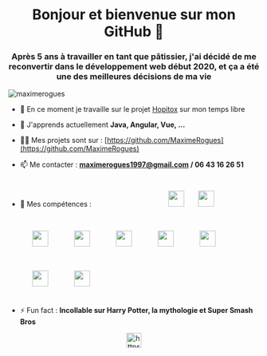 <h1 align="center">Bonjour et bienvenue sur mon GitHub 👋</h1>
<h3 align="center">Après 5 ans à travailler en tant que pâtissier, j'ai décidé de me reconvertir dans le développement web début 2020, et ça a été une des meilleures décisions de ma vie </h3>

<p align="left"> <img src="https://komarev.com/ghpvc/?username=maximerogues" alt="maximerogues" /> </p>

- 🧪 En ce moment je travaille sur le projet [Hopitox](https://www.hopitox.com/) sur mon temps libre

- 🌱 J'apprends actuellement **Java, Angular, Vue, ...**

- 👨‍💻 Mes projets sont sur : [https://github.com/MaximeRogues](https://github.com/MaximeRogues)

- 📫 Me contacter : **maximerogues1997@gmail.com / 06 43 16 26 51**


- 💪 Mes compétences :  <img src="https://cdn.jsdelivr.net/gh/devicons/devicon/icons/vuejs/vuejs-original.svg"  style="height: 2rem; width: 2rem; margin-left: 150px"/>
  <img src="https://cdn.jsdelivr.net/gh/devicons/devicon/icons/typescript/typescript-original.svg" style="height: 2rem; width: 2rem; margin: 1.5rem"/>
  <img src="https://cdn.jsdelivr.net/gh/devicons/devicon/icons/symfony/symfony-original.svg" style="height: 2rem; width: 2rem; margin: 1.5rem"/>
  <img src="https://cdn.jsdelivr.net/gh/devicons/devicon/icons/oracle/oracle-original.svg" style="height: 2rem; width: 2rem; margin: 1.5rem"/>
  <img src="https://cdn.jsdelivr.net/gh/devicons/devicon/icons/java/java-original.svg" style="height: 2rem; width: 2rem; margin: 1.5rem" />
  <img src="https://cdn.jsdelivr.net/gh/devicons/devicon/icons/javascript/javascript-original.svg" style="height: 2rem; width: 2rem; margin: 1.5rem"/>
  <img src="https://cdn.jsdelivr.net/gh/devicons/devicon/icons/css3/css3-plain-wordmark.svg" style="height: 2rem; width: 2rem; margin: 1.5rem"/>
  <img src="https://cdn.jsdelivr.net/gh/devicons/devicon/icons/angularjs/angularjs-original.svg" style="height: 2rem; width: 2rem; margin: 1.5rem"/>
  <img src="https://cdn.jsdelivr.net/gh/devicons/devicon/icons/html5/html5-plain-wordmark.svg" style="height: 2rem; width: 2rem; margin: 1.5rem"/>

- ⚡ Fun fact : **Incollable sur Harry Potter, la mythologie et Super Smash Bros**

<p align="center">
<a href="https://linkedin.com/in/https://www.linkedin.com/in/maxime-rogues-0b402a192/" target="blank"><img align="center" src="https://cdn.jsdelivr.net/npm/simple-icons@3.0.1/icons/linkedin.svg" alt="https://www.linkedin.com/in/maxime-rogues-0b402a192/" height="30" width="30" />
  </a>
</p>
